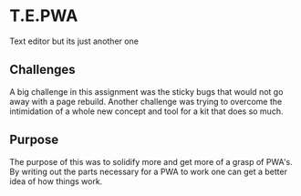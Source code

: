 # T.E.PWA
Text editor but its just another one

## Challenges

A big challenge in this assignment was the sticky bugs that would not go away with a page rebuild. Another challenge was trying to overcome the intimidation of a whole new concept and tool for a kit that does so much.

## Purpose

The purpose of this was to solidify more and get more of a grasp of PWA's. By writing out the parts necessary for a PWA to work one can get a better idea of how things work.